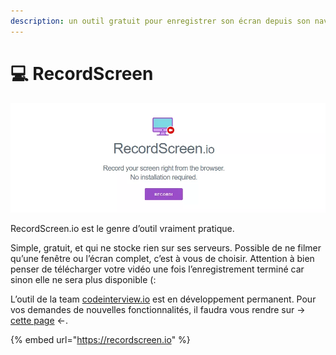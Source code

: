 ```yaml
---
description: un outil gratuit pour enregistrer son écran depuis son navigateur
---
```


# 💻 RecordScreen

![](<../../.gitbook/assets/image (18).png>)

RecordScreen.io est le genre d’outil vraiment pratique.

Simple, gratuit, et qui ne stocke rien sur ses serveurs. Possible de ne filmer qu’une fenêtre ou l’écran complet, c’est à vous de choisir. Attention à bien penser de télécharger votre vidéo une fois l’enregistrement terminé car sinon elle ne sera plus disponible (:

L’outil de la team [codeinterview.io](https://codeinterview.io/) est en développement permanent. Pour vos demandes de nouvelles fonctionnalités, il faudra vous rendre sur -> [cette page](https://remoteinterview.canny.io/recordscreenio-feature-request) <-.

{% embed url="https://recordscreen.io" %}


